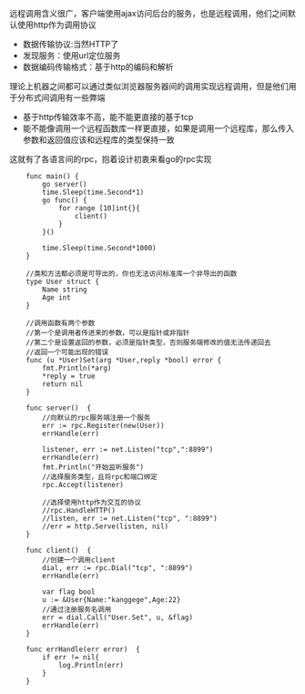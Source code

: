 远程调用含义很广，客户端使用ajax访问后台的服务，也是远程调用，他们之间默认使用http作为调用协议

- 数据传输协议:当然HTTP了
- 发现服务：使用url定位服务
- 数据编码传输格式：基于http的编码和解析

理论上机器之间都可以通过类似浏览器服务器间的调用实现远程调用，但是他们用于分布式间调用有一些弊端

- 基于http传输效率不高，能不能更直接的基于tcp
- 能不能像调用一个远程函数库一样更直接，如果是调用一个远程库，那么传入参数和返回值应该和远程库的类型保持一致

这就有了各语言间的rpc，抱着设计初衷来看go的rpc实现

```
    func main() {
        go server()
        time.Sleep(time.Second*1)
        go func() {
            for range [10]int{}{
                client()
            }
        }()

        time.Sleep(time.Second*1000)
    }

    //类和方法都必须是可导出的，你也无法访问标准库一个非导出的函数
    type User struct {
        Name string
        Age int
    }

    //调用函数有两个参数
    //第一个是调用者传进来的参数，可以是指针或非指针
    //第二个是设置返回的参数，必须是指针类型，否则服务端修改的值无法传递回去
    //返回一个可能出现的错误
    func (u *User)Set(arg *User,reply *bool) error {
        fmt.Println(*arg)
        *reply = true
        return nil
    }

    func server()  {
        //向默认的rpc服务端注册一个服务
        err := rpc.Register(new(User))
        errHandle(err)

        listener, err := net.Listen("tcp",":8899")
        errHandle(err)
        fmt.Println("开始监听服务")
        //选择服务类型，且将rpc和端口绑定
        rpc.Accept(listener)
        
        //选择使用http作为交互的协议
        //rpc.HandleHTTP()
        //listen, err := net.Listen("tcp", ":8899")
        //err = http.Serve(listen, nil)
    }

    func client()  {
        //创建一个调用client
        dial, err := rpc.Dial("tcp", ":8899")
        errHandle(err)
        
        var flag bool
        u := &User{Name:"kanggege",Age:22}
        //通过注册服务名调用
        err = dial.Call("User.Set", u, &flag)
        errHandle(err)
    }

    func errHandle(err error)  {
        if err != nil{
            log.Println(err)
        }
    }

```